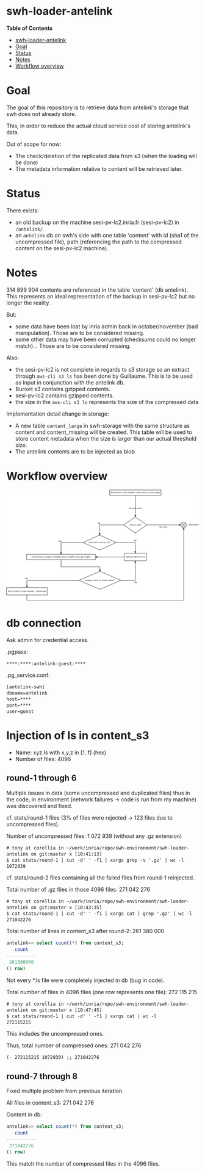 swh-loader-antelink
===================

<!-- markdown-toc start - Don't edit this section. Run M-x markdown-toc-generate-toc again -->
**Table of Contents**

- [swh-loader-antelink](#swh-loader-antelink)
- [Goal](#goal)
- [Status](#status)
- [Notes](#notes)
- [Workflow overview](#workflow-overview)

<!-- markdown-toc end -->

# Goal

The goal of this repository is to retrieve data from antelink's
storage that swh does not already store.

This, in order to reduce the actual cloud service cost of storing
antelink's data.

Out of scope for now:
- The check/deletion of the replicated data from s3 (when the loading
  will be done)
- The metadata information relative to content will be retrieved
  later.


# Status


There exists:
- an old backup on the machine sesi-pv-lc2.inria.fr (sesi-pv-lc2) in
  `/antelink/`
- an `antelink` db on swh's side with one table 'content' with id
  (sha1 of the uncompressed file), path (referencing the path to the
  compressed content on the sesi-pv-lc2 machine).


# Notes


314 899 904 contents are referenced in the table 'content' (db
antelink).  This represents an ideal representation of the backup in
sesi-pv-lc2 but no longer the reality.


But:
- some data have been lost by inria admin back in october/november
  (bad manipulation). Those are to be considered missing.
- some other data may have been corrupted (checksums could no longer
  match)... Those are to be considered missing.

Also:
- the sesi-pv-lc2 is not complete in regards to s3 storage so an
  extract through `aws-cli s3 ls` has been done by Guillaume.
  This is to be used as input in conjunction with the antelink db.
- Bucket s3 contains gzipped contents.
- sesi-pv-lc2 contains gzipped contents.
- the size in the `aws-cli s3 ls` represents the size of the
  compressed data

Implementation detail change in storage:
- A new table `content_large` in swh-storage with the same structure
as content and content_missing will be created.  This table will be
used to store content metadata when the size is larger than our actual
threshold size.
- The antelink contents are to be injected as blob

# Workflow overview

![Worflow overview](./docs/workflow.png)


# db connection

Ask admin for credential access.

.pgpass:

``` apacheconf
****:****:antelink:guest:****
```

.pg_service.conf:

``` apacheconf
[antelink-swh]
dbname=antelink
host=****
port=****
user=guest
```


# Injection of ls in content_s3

- Name: xyz.ls with x,y,z in [1..f] (hex)
- Number of files: 4096

## round-1 through 6

Multiple issues in data (some uncompressed and duplicated files) thus
in the code, in environment (network failures -> code is run from my
machine) was discovered and fixed.

cf. stats/round-1 files (3% of files were rejected -> 123 files due to
uncompressed files).

Number of uncompressed files: 1 072 939 (without any .gz extension)
``` shell
# tony at corellia in ~/work/inria/repo/swh-environment/swh-loader-antelink on git:master x [10:41:13]
$ cat stats/round-1 | cut -d' ' -f1 | xargs grep -v '.gz' | wc -l
1072939
```

cf. stats/round-2 files containing all the failed files from round-1 reinjected.

Total number of .gz files in those 4096 files: 271 042 276

``` shell
# tony at corellia in ~/work/inria/repo/swh-environment/swh-loader-antelink on git:master x [10:43:35]
$ cat stats/round-1 | cut -d' ' -f1 | xargs cat | grep '.gz' | wc -l
271042276
```

Total number of lines in content_s3 after round-2: 261 380 000

``` sql
antelink=> select count(*) from content_s3;
   count
-----------
 261380000
(1 row)
```

Not every *.ls file were completely injected in db (bug in code).

Total number of files in 4096 files (one row represents one file): 272 115 215

``` shell
# tony at corellia in ~/work/inria/repo/swh-environment/swh-loader-antelink on git:master x [10:47:45]
$ cat stats/round-1 | cut -d' ' -f1 | xargs cat | wc -l
272115215
```

This includes the uncompressed ones.

Thus, total number of compressed ones: 271 042 276

``` newlisp
(- 272115215 1072939) ;; 271042276
```

## round-7 through 8

Fixed multiple problem from previous iteration.

All files in content_s3: 271 042 276

Content in db:
``` sql
antelink=> select count(*) from content_s3;
   count
-----------
 271042276
(1 row)
```

This match the number of compressed files in the 4096 files.
